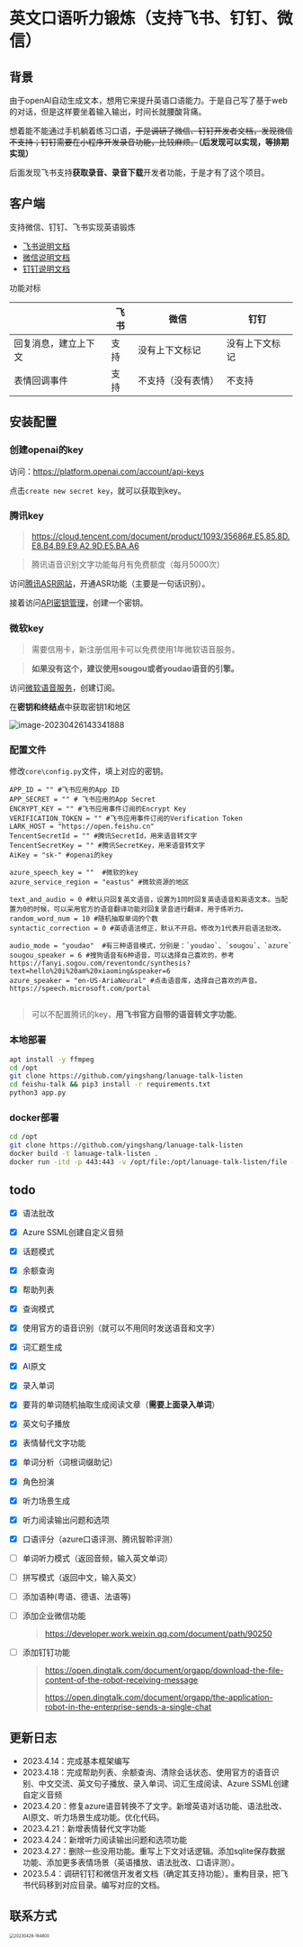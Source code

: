 # 英文口语听力锻炼（支持飞书、钉钉、微信）

## 背景
由于openAI自动生成文本，想用它来提升英语口语能力。于是自己写了基于web的对话，但是这样要坐着输入输出，时间长就腰酸背痛。

想着能不能通过手机躺着练习口语，~~于是调研了微信、钉钉开发者文档，发现微信不支持；钉钉需要在小程序开发录音功能，比较麻烦。~~**（后发现可以实现，等排期实现）**

后面发现飞书支持**获取录音、录音下载**开发者功能，于是才有了这个项目。

## 客户端

支持微信、钉钉、飞书实现英语锻炼

- [飞书说明文档](feishu.md)
- [微信说明文档](weixin.md)
- [钉钉说明文档](dingding.md)

功能对标

|                      | 飞书 | 微信               | 钉钉           |
| -------------------- | ---- | ------------------ | -------------- |
| 回复消息，建立上下文 | 支持 | 没有上下文标记     | 没有上下文标记 |
| 表情回调事件         | 支持 | 不支持（没有表情） | 不支持         |




## 安装配置

### 创建openai的key

访问：https://platform.openai.com/account/api-keys

点击`create new secret key`，就可以获取到key。



### 腾讯key

> https://cloud.tencent.com/document/product/1093/35686#.E5.85.8D.E8.B4.B9.E9.A2.9D.E5.BA.A6

> 腾讯语音识别文字功能每月有免费额度（每月5000次）

访问[腾讯ASR网站](https://console.cloud.tencent.com/asr)，开通ASR功能（主要是一句话识别）。

接着访问[API密钥管理](https://console.cloud.tencent.com/cam/capi)，创建一个密钥。



### 微软key

> 需要信用卡，新注册信用卡可以免费使用1年微软语音服务。

> **如果没有这个，建议使用sougou或者youdao语音的引擎。**

访问[微软语音服务](https://portal.azure.com/#view/Microsoft_Azure_ProjectOxford/CognitiveServicesHub/~/SpeechServices)，创建订阅。

在**密钥和终结点**中获取密钥1和地区

![image-20230426143341888](img/image-20230426143341888.png)



### 配置文件

修改`core\config.py`文件，填上对应的密钥。

```
APP_ID = "" #飞书应用的App ID
APP_SECRET = "" # 飞书应用的App Secret
ENCRYPT_KEY = "" #飞书应用事件订阅的Encrypt Key
VERIFICATION_TOKEN = "" #飞书应用事件订阅的Verification Token
LARK_HOST = "https://open.feishu.cn"
TencentSecretId = "" #腾讯SecretId，用来语音转文字
TencentSecretKey = "" #腾讯SecretKey，用来语音转文字
AiKey = "sk-" #openai的key

azure_speech_key = ""  #微软的key
azure_service_region = "eastus" #微软资源的地区

text_and_audio = 0 #默认只回复英文语音，设置为1同时回复英语语音和英语文本。当配置为0的时候，可以采用官方的语音翻译功能对回复录音进行翻译，用于练听力。
random_word_num = 10 #随机抽取单词的个数
syntactic_correction = 0 #英语语法修正，默认不开启。修改为1代表开启语法批改。

audio_mode = "youdao"  #有三种语音模式，分别是：`youdao`、`sougou`、`azure`
sougou_speaker = 6 #搜狗语音有6种语音，可以选择自己喜欢的，参考https://fanyi.sogou.com/reventondc/synthesis?text=hello%20i%20am%20xiaoming&speaker=6
azure_speaker = "en-US-AriaNeural" #点击语音库，选择自己喜欢的声音。https://speech.microsoft.com/portal


```

> 可以不配置腾讯的key，**用飞书官方自带的语音转文字功能**。



### 本地部署

```bash
apt install -y ffmpeg
cd /opt 
git clone https://github.com/yingshang/lanuage-talk-listen
cd feishu-talk && pip3 install -r requirements.txt
python3 app.py
```

### docker部署
```bash
cd /opt 
git clone https://github.com/yingshang/lanuage-talk-listen
docker build -t lanuage-talk-listen .
docker run -itd -p 443:443 -v /opt/file:/opt/lanuage-talk-listen/file --restart=always lanuage-talk-listen
```





## todo

- [x] 语法批改

- [x] Azure SSML创建自定义音频

- [x] 话题模式


- [x] 余额查询
- [x] 帮助列表
- [x] 查询模式
- [x] 使用官方的语音识别（就可以不用同时发送语音和文字）
- [x] 词汇题生成


- [x] AI原文

- [x] 录入单词

- [x] 要背的单词随机抽取生成阅读文章（**需要上面录入单词**）

- [x] 英文句子播放

- [x] 表情替代文字功能

- [x] 单词分析（词根词缀助记）

- [x] 角色扮演

- [x] 听力场景生成

- [X] 听力阅读输出问题和选项

- [x] 口语评分（azure口语评测、腾讯智聆评测）

- [ ] 单词听力模式（返回音频，输入英文单词）

- [ ] 拼写模式（返回中文，输入英文）

- [ ] 添加语种(粤语、德语、法语等)

- [ ] 添加企业微信功能

  > https://developer.work.weixin.qq.com/document/path/90250

- [ ] 添加钉钉功能

  > https://open.dingtalk.com/document/orgapp/download-the-file-content-of-the-robot-receiving-message
  >
  > https://open.dingtalk.com/document/orgapp/the-application-robot-in-the-enterprise-sends-a-single-chat





## 更新日志

- 2023.4.14：完成基本框架编写
- 2023.4.18：完成帮助列表、余额查询、清除会话状态、使用官方的语音识别、中文交流、英文句子播放、录入单词、词汇生成阅读、Azure SSML创建自定义音频
- 2023.4.20：修复azure语音转换不了文字。新增英语对话功能、语法批改、AI原文、听力场景生成功能。优化代码。
- 2023.4.21：新增表情替代文字功能
- 2023.4.24：新增听力阅读输出问题和选项功能
- 2023.4.27：删除一些没用功能。重写上下文对话逻辑。添加sqlite保存数据功能、添加更多表情场景（英语播放、语法批改、口语评测）。
- 2023.5.4：调研钉钉和微信开发者文档（确定其支持功能）。重构目录，把飞书代码移到对应目录。编写对应的文档。


## 联系方式

<img src="img/20230428-164800.png" alt="20230428-164800" style="zoom:50%;" />
